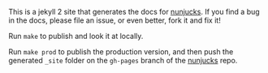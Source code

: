 
This is a jekyll 2 site that generates the docs for
[nunjucks](https://github.com/mozilla/nunjucks). If you find a bug
in the docs, please file an issue, or even better, fork it and fix it!

Run `make` to publish and look it at locally.

Run `make prod` to publish the production version, and then push the
generated `_site` folder on the `gh-pages` branch of the
[nunjucks](https://github.com/mozilla/nunjucks) repo.

